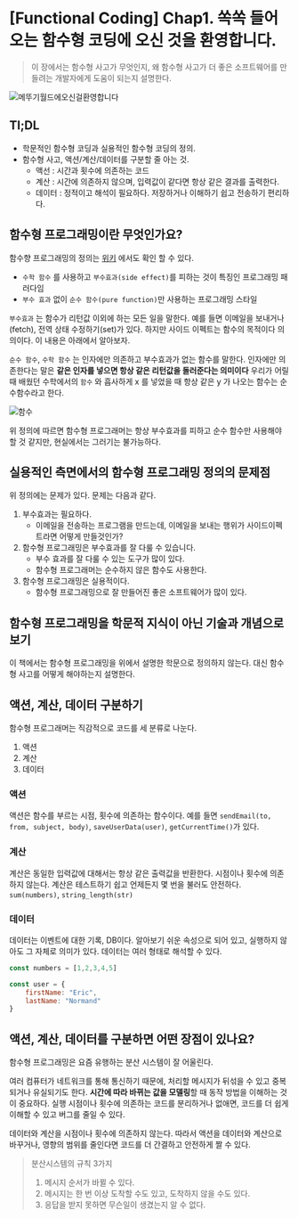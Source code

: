 # [Functional Coding] Chap1. 쏙쏙 들어오는 함수형 코딩에 오신 것을 환영합니다.
> 이 장에서는 함수형 사고가 무엇인지, 왜 함수형 사고가 더 좋은 소프트웨어를 만들려는 개발자에게 도움이 되는지 설명한다.

![메뚜기월드에오신걸환영합니다](https://mblogthumb-phinf.pstatic.net/20130107_271/somblog_1357489423438aiKdr_JPEG/15.jpg?type=w2)

## TI;DL
- 학문적인 함수형 코딩과 실용적인 함수형 코딩의 정의.
- 함수형 사고, 액션/계산/데이터를 구분할 줄 아는 것.
	- 액선 : 시간과 횟수에 의존하는 코드
	- 계산 : 시간에 의존하지 않으며, 입력값이 같다면 항상 같은 결과를 출력한다.
	- 데이터 : 정적이고 해석이 필요하다. 저장하거나 이해하기 쉽고 전송하기 편리하다.

## 함수형 프로그래밍이란 무엇인가요?
함수향 프로그래밍의 정의는 [위키](https://ko.wikipedia.org/wiki/%ED%95%A8%EC%88%98%ED%98%95_%ED%94%84%EB%A1%9C%EA%B7%B8%EB%9E%98%EB%B0%8D) 에서도 확인 할 수 있다.
- `수학 함수` 를 사용하고 `부수효과(side effect)`를 피하는 것이 특징인 프로그래밍 패러다임
- `부수 효과` 없이 `순수 함수(pure function)`만 사용하는 프로그래밍 스타일

`부수효과` 는 함수가 리턴값 이외에 하는 모든 일을 말한다. 예를 들면 이메일을 보내거나(fetch), 전역 상태 수정하기(set)가 있다. 하지만 사이드 이펙트는 함수의 목적이다 의의이다. 이 내용은 아래에서 알아보자.

`순수 함수`, `수학 함수` 는 인자에만 의존하고 부수효과가 없는 함수를 말한다. 인자에만 의존한다는 말은 **같은 인자를 넣으면 항상 같은 리턴값을 돌러준다는 의미이다**
우리가 어릴 때 배웠던 수학에서의 `함수` 와 흡사하게 x 를 넣었을 때 항상 같은 y 가 나오는 함수는 순수함수라고 한다.

![함수](https://upload.wikimedia.org/wikipedia/commons/thumb/3/3b/Function_machine2.svg/220px-Function_machine2.svg.png)

위 정의에 따르면 함수형 프로그래머는 항상 부수효과를 피하고 순수 함수만 사용해야 할 것 같지만, 현실에서는 그러기는 불가능하다.

## 실용적인 측면에서의 함수형 프로그래밍 정의의 문제점
위 정의에는 문제가 있다. 문제는 다음과 같다.
1. 부수효과는 필요하다.
	- 이메일을 전송하는 프로그램을 만드는데, 이메일을 보내는 행위가 사이드이펙트라면 어떻게 만들것인가?
2. 함수형 프로그래밍은 부수효과를 잘 다룰 수 있습니다.
	- 부수 효과를 잘 다룰 수 있는 도구가 많이 있다.
	- 함수형 프로그래머는 순수하지 않은 함수도 사용한다.
3. 함수형 프로그래밍은 실용적이다.
	- 함수형 프로그래밍으로 잘 만들어진 좋은 소프트웨어가 많이 있다.

## 함수형 프로그래밍을 학문적 지식이 아닌 기술과 개념으로 보기
이 책에서는 함수형 프로그래밍을 위에서 설명한 학문으로 정의하지 않는다. 대신 함수형 사고를 어떻게 해야하는지 설명한다.

## 액션, 계산, 데이터 구분하기
함수형 프로그래머는 직감적으로 코드를 세 분류로 나눈다.
1. 액션
2. 계산
3. 데이터

### 액션
액션은 함수를 부르는 시점, 횟수에 의존하는 함수이다.
예를 들면 `sendEmail(to, from, subject, body)`, `saveUserData(user)`, `getCurrentTime()`가 있다.

### 계산
계산은 동일한 입력값에 대해서는 항상 같은 출력값을 반환한다. 시점이나 횟수에 의존하지 않는다. 계산은 테스트하기 쉽고 언제든지 몇 번을 불러도 안전하다.
`sum(numbers)`, `string_length(str)`

### 데이터
데이터는 이벤트에 대한 기록, DB이다. 알아보기 쉬운 속성으로 되어 있고, 실행하지 않아도 그 자체로 의미가 있다. 데이터는 여러 형태로 해석할 수 있다.
```js
const numbers = [1,2,3,4,5]

const user = {
	firstName: "Eric",
	lastName: "Normand"
}

```

## 액션, 계산, 데이터를 구분하면 어떤 장점이 있나요?
함수형 프로그래밍은 요즘 유행하는 분산 시스템이 잘 어울린다.

여러 컴퓨터가 네트워크를 통해 통신하기 때문에, 처리할 메시지가 뒤섞을 수 있고 중복되거나 유실되기도 한다. **시간에 따라 바뀌는 값을 모델링**할 때 동작 방법을 이해하는 것이 중요하다. 실행 시점이나 횟수에 의존하는 코드를 분리하거나 없애면, 코드를 더 쉽게 이해할 수 있고 버그를 줄일 수 있다.

데이터와 계산을 시점이나 횟수에 의존하지 않는다. 따라서 액션을 데이터와 계산으로 바꾸거나, 영향의 범위를 줄인다면 코드를 더 간결하고 안전하게 짤 수 있다.

> 분산시스템의 규칙 3가지
> 1. 메시지 순서가 바뀔 수 있다.
> 2. 메시지는 한 번 이상 도착할 수도 있고, 도착하지 않을 수도 있다.
> 3. 응답을 받지 못하면 무슨일이 생겼는지 알 수 없다.